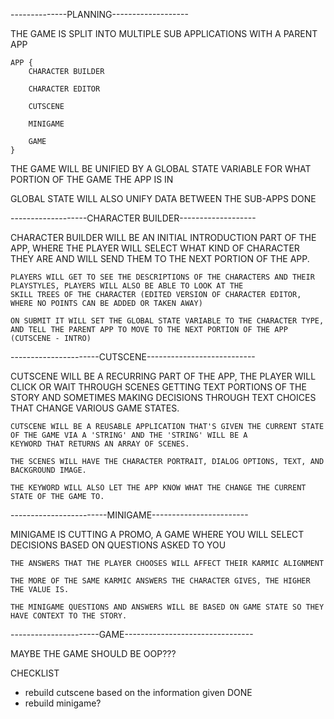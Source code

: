 --------------PLANNING-------------------

THE GAME IS SPLIT INTO MULTIPLE SUB APPLICATIONS WITH A PARENT APP

    APP {
        CHARACTER BUILDER

        CHARACTER EDITOR

        CUTSCENE

        MINIGAME

        GAME
    }

THE GAME WILL BE UNIFIED BY A GLOBAL STATE VARIABLE FOR WHAT PORTION OF THE GAME THE APP IS IN

GLOBAL STATE WILL ALSO UNIFY DATA BETWEEN THE SUB-APPS DONE

-------------------CHARACTER BUILDER-------------------

CHARACTER BUILDER WILL BE AN INITIAL INTRODUCTION PART OF THE APP, WHERE THE PLAYER WILL SELECT WHAT KIND OF CHARACTER THEY ARE
AND WILL SEND THEM TO THE NEXT PORTION OF THE APP.

    PLAYERS WILL GET TO SEE THE DESCRIPTIONS OF THE CHARACTERS AND THEIR PLAYSTYLES, PLAYERS WILL ALSO BE ABLE TO LOOK AT THE
    SKILL TREES OF THE CHARACTER (EDITED VERSION OF CHARACTER EDITOR, WHERE NO POINTS CAN BE ADDED OR TAKEN AWAY)

    ON SUBMIT IT WILL SET THE GLOBAL STATE VARIABLE TO THE CHARACTER TYPE, AND TELL THE PARENT APP TO MOVE TO THE NEXT PORTION OF THE APP (CUTSCENE - INTRO)

----------------------CUTSCENE---------------------------

CUTSCENE WILL BE A RECURRING PART OF THE APP, THE PLAYER WILL CLICK OR WAIT THROUGH SCENES GETTING TEXT PORTIONS OF THE STORY
AND SOMETIMES MAKING DECISIONS THROUGH TEXT CHOICES THAT CHANGE VARIOUS GAME STATES.

    CUTSCENE WILL BE A REUSABLE APPLICATION THAT'S GIVEN THE CURRENT STATE OF THE GAME VIA A 'STRING' AND THE 'STRING' WILL BE A
    KEYWORD THAT RETURNS AN ARRAY OF SCENES. 

    THE SCENES WILL HAVE THE CHARACTER PORTRAIT, DIALOG OPTIONS, TEXT, AND BACKGROUND IMAGE.

    THE KEYWORD WILL ALSO LET THE APP KNOW WHAT THE CHANGE THE CURRENT STATE OF THE GAME TO.

------------------------MINIGAME------------------------

MINIGAME IS CUTTING A PROMO, A GAME WHERE YOU WILL SELECT DECISIONS BASED ON QUESTIONS ASKED TO YOU

    THE ANSWERS THAT THE PLAYER CHOOSES WILL AFFECT THEIR KARMIC ALIGNMENT

    THE MORE OF THE SAME KARMIC ANSWERS THE CHARACTER GIVES, THE HIGHER THE VALUE IS.

    THE MINIGAME QUESTIONS AND ANSWERS WILL BE BASED ON GAME STATE SO THEY HAVE CONTEXT TO THE STORY.

----------------------GAME--------------------------------

MAYBE THE GAME SHOULD BE OOP???

CHECKLIST
 - rebuild cutscene based on the information given DONE
 - rebuild minigame?